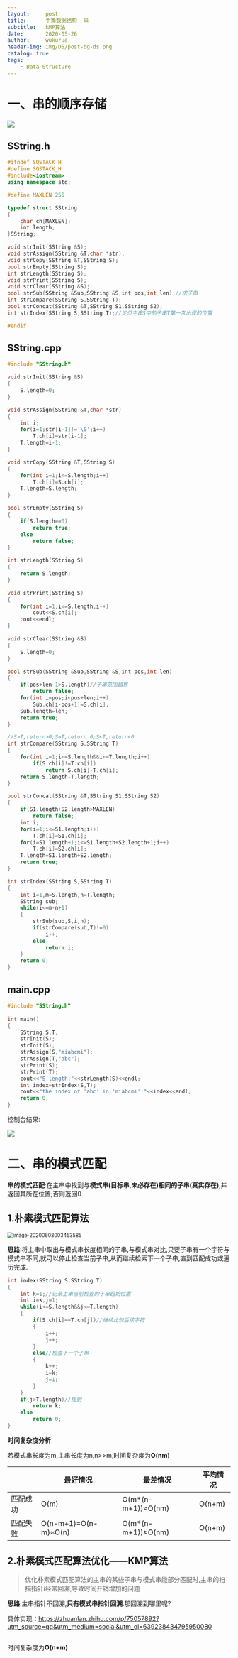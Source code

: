 ```yaml
---
layout:     post
title:      手撕数据结构——串
subtitle:   kMP算法
date:       2020-05-26
author:     wukurua
header-img: img/DS/post-bg-ds.png
catalog: true
tags:
    - Data Structure
---
```


# 一、串的顺序存储

![](https://cdn.jsdelivr.net/gh/wukurua/cloudimg@master/img/20200602213955.png)

## SString.h

```c++
#ifndef SQSTACK_H
#define SQSTACK_H
#include<iostream>
using namespace std;

#define MAXLEN 255

typedef struct SString
{
	char ch[MAXLEN];
	int length;
}SString;

void strInit(SString &S);
void strAssign(SString &T,char *str);
void strCopy(SString &T,SString S);
bool strEmpty(SString S);
int strLength(SString S);
void strPrint(SString S);
void strClear(SString &S);
bool strSub(SString &Sub,SString &S,int pos,int len);//求子串
int strCompare(SString S,SString T);
bool strConcat(SString &T,SString S1,SString S2);
int strIndex(SString S,SString T);//定位主串S中的子串T第一次出现的位置

#endif
```

## SString.cpp

```c++
#include "SString.h"

void strInit(SString &S)
{
	S.length=0;
}

void strAssign(SString &T,char *str)
{
	int i;
	for(i=1;str[i-1]!='\0';i++)
		T.ch[i]=str[i-1];
	T.length=i-1;
}

void strCopy(SString &T,SString S)
{
	for(int i=1;i<=S.length;i++)
		T.ch[i]=S.ch[i];
	T.length=S.length;
}

bool strEmpty(SString S)
{
	if(S.length==0)
		return true;
	else
		return false;
}

int strLength(SString S)
{
	return S.length;
}

void strPrint(SString S)
{
	for(int i=1;i<=S.length;i++)
		cout<<S.ch[i];
	cout<<endl;
}

void strClear(SString &S)
{
	S.length=0;
}

bool strSub(SString &Sub,SString &S,int pos,int len)
{
	if(pos+len-1>S.length)//子串范围越界
		return false;
	for(int i=pos;i<pos+len;i++)
		Sub.ch[i-pos+1]=S.ch[i];
	Sub.length=len;
	return true;
}

//S>T,return>0;S=T,return 0;S<T,return<0
int strCompare(SString S,SString T)
{
	for(int i=1;i<=S.length&&i<=T.length;i++)
		if(S.ch[i]!=T.ch[i])
			return S.ch[i]-T.ch[i];
	return S.length-T.length;
}

bool strConcat(SString &T,SString S1,SString S2)
{
	if(S1.length+S2.length>MAXLEN)
		return false;
	int i;
	for(i=1;i<=S1.length;i++)
		T.ch[i]=S1.ch[i];
	for(i=S1.length+1;i<=S1.length+S2.length+1;i++)
		T.ch[i]=S2.ch[i];
	T.length=S1.length+S2.length;
	return true;
}

int strIndex(SString S,SString T)
{
	int i=1,m=S.length,n=T.length;
	SString sub;
	while(i<=m-n+1)
	{
		strSub(sub,S,i,n);
		if(strCompare(sub,T)!=0)
			i++;
		else
			return i;
	}
	return 0;
}
```

## main.cpp

```c++
#include "SString.h"
 
int main()
{
	SString S,T;
	strInit(S);
	strInit(S);
	strAssign(S,"miabcmi");
	strAssign(T,"abc");
	strPrint(S);
	strPrint(T);
	cout<<"S-length:"<<strLength(S)<<endl;
	int index=strIndex(S,T);
	cout<<"the index of 'abc' in 'miabcmi':"<<index<<endl;
	return 0;
}
```

控制台结果:

![](https://cdn.jsdelivr.net/gh/wukurua/cloudimg@master/img/20200603001858.png)

# 二、串的模式匹配

**串的模式匹配**:在主串中找到与**模式串(目标串,未必存在)**相同的**子串(真实存在)**,并返回其所在位置;否则返回0

## 1.朴素模式匹配算法

<img src="C:\Users\asus\AppData\Roaming\Typora\typora-user-images\image-20200603003453585.png" alt="image-20200603003453585" style="zoom:80%;" />

**思路**:将主串中取出与模式串长度相同的子串,与模式串对比,只要子串有一个字符与模式串不同,就可以停止检查当前子串,从而继续检索下一个子串,直到匹配成功或遍历完成.

```c++
int index(SString S,SString T)
{
	int k=1;//记录主串当前检查的子串起始位置
	int i=k,j=1;
	while(i<=S.length&&j<=T.length)
	{
		if(S.ch[i]==T.ch[j])//继续比较后续字符
		{
			i++;
			j++;
		}
		else//检查下一个子串
		{
			k++;
			i=k;
			j=1;
		}
	}
	if(j>T.length)//找到
		return k;
	else
		return 0;
}
```

**时间复杂度分析**

若模式串长度为m,主串长度为n,n>>m,时间复杂度为**O(nm)**

|          | 最好情况             | 最差情况           | 平均情况 |
| -------- | -------------------- | ------------------ | -------- |
| 匹配成功 | O(m)                 | O(m*(n-m+1))≈O(nm) | O(n+m)   |
| 匹配失败 | O(n-m+1)=O(n-m)≈O(n) | O(m*(n-m+1))≈O(nm) | O(n+m)   |

## 2.朴素模式匹配算法优化——KMP算法

> 优化朴素模式匹配算法的主串的某些子串与模式串能部分匹配时,主串的扫描指针i经常回溯,导致时间开销增加的问题

**思路**:主串指针不回溯,**只有模式串指针回溯**.那回溯到哪里呢?

具体实现：https://zhuanlan.zhihu.com/p/75057892?utm_source=qq&utm_medium=social&utm_oi=639238434795950080

```c++

```

时间复杂度为**O(n+m)**